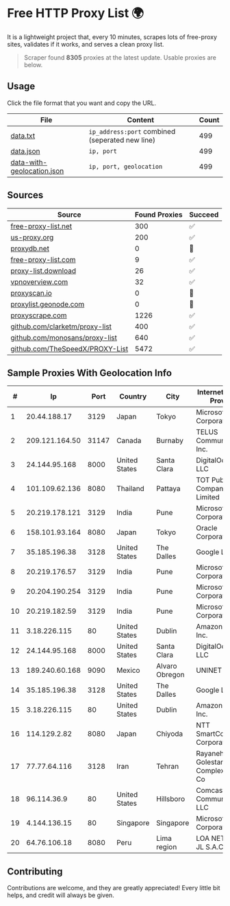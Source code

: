 
# Free HTTP Proxy List 🌍

It is a lightweight project that, every 10 minutes, scrapes lots of free-proxy sites, validates if it works, and serves a clean proxy list.


> Scraper found **8305** proxies at the latest update. Usable proxies are below.

## Usage

Click the file format that you want and copy the URL.


|File|Content|Count|
|----|-------|-----|
|[data.txt](https://raw.githubusercontent.com/themiralay/Proxy-List-World/master/data.txt)|`ip_address:port` combined (seperated new line)|499|
|[data.json](https://raw.githubusercontent.com/themiralay/Proxy-List-World/master/data.json)|`ip, port`|499|
|[data-with-geolocation.json](https://raw.githubusercontent.com/themiralay/Proxy-List-World/master/data-with-geolocation.json)|`ip, port, geolocation`|499|

## Sources

|Source|Found Proxies|Succeed|
|------|-------------|-------|
|[free-proxy-list.net](https://free-proxy-list.net)|300|✅|
|[us-proxy.org](https://www.us-proxy.org)|200|✅|
|[proxydb.net](http://proxydb.net)|0|🚫|
|[free-proxy-list.com](https://free-proxy-list.com/?page=&port=&type%5B%5D=http&type%5B%5D=https&up_time=0&search=Search)|9|✅|
|[proxy-list.download](https://www.proxy-list.download/HTTP)|26|✅|
|[vpnoverview.com](https://vpnoverview.com/privacy/anonymous-browsing/free-proxy-servers)|32|✅|
|[proxyscan.io](https://www.proxyscan.io)|0|🚫|
|[proxylist.geonode.com](https://proxylist.geonode.com/api/proxy-list?limit=300&page=1&sort_by=lastChecked&sort_type=desc&protocols=http,https)|0|🚫|
|[proxyscrape.com](https://api.proxyscrape.com/v2/?request=displayproxies&protocol=http&timeout=10000&country=all&ssl=all&anonymity=all)|1226|✅|
|[github.com/clarketm/proxy-list](https://raw.githubusercontent.com/clarketm/proxy-list/master/proxy-list-raw.txt)|400|✅|
|[github.com/monosans/proxy-list](https://raw.githubusercontent.com/monosans/proxy-list/main/proxies/http.txt)|640|✅|
|[github.com/TheSpeedX/PROXY-List](https://raw.githubusercontent.com/TheSpeedX/PROXY-List/master/http.txt)|5472|✅|


## Sample Proxies With Geolocation Info

|#|Ip|Port|Country|City|Internet Service Provider|
|-|--|----|-------|----|-------------------------|
|1|20.44.188.17|3129|Japan|Tokyo|Microsoft Corporation|
|2|209.121.164.50|31147|Canada|Burnaby|TELUS Communications Inc.|
|3|24.144.95.168|8000|United States|Santa Clara|DigitalOcean, LLC|
|4|101.109.62.136|8080|Thailand|Pattaya|TOT Public Company Limited|
|5|20.219.178.121|3129|India|Pune|Microsoft Corporation|
|6|158.101.93.164|8080|Japan|Tokyo|Oracle Corporation|
|7|35.185.196.38|3128|United States|The Dalles|Google LLC|
|8|20.219.176.57|3129|India|Pune|Microsoft Corporation|
|9|20.204.190.254|3129|India|Pune|Microsoft Corporation|
|10|20.219.182.59|3129|India|Pune|Microsoft Corporation|
|11|3.18.226.115|80|United States|Dublin|Amazon.com, Inc.|
|12|24.144.95.168|8000|United States|Santa Clara|DigitalOcean, LLC|
|13|189.240.60.168|9090|Mexico|Alvaro Obregon|UNINET|
|14|35.185.196.38|3128|United States|The Dalles|Google LLC|
|15|3.18.226.115|80|United States|Dublin|Amazon.com, Inc.|
|16|114.129.2.82|8080|Japan|Chiyoda|NTT SmartConnect Corporation|
|17|77.77.64.116|3128|Iran|Tehran|Rayaneh Danesh Golestan Complex P.J.S. Co|
|18|96.114.36.9|80|United States|Hillsboro|Comcast Cable Communications, LLC|
|19|4.144.136.15|80|Singapore|Singapore|Microsoft Corporation|
|20|64.76.106.18|8080|Peru|Lima region|LOA NETWORK JL S.A.C|



## Contributing

Contributions are welcome, and they are greatly appreciated! Every
little bit helps, and credit will always be given.

